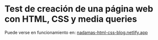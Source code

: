 # Test de creación de una página web con HTML, CSS y media queries

Puede verse en funcionamiento en:
[nadamas-html-css-blog.netlify.app](https://nadamas-html-css-blog.netlify.app/)
